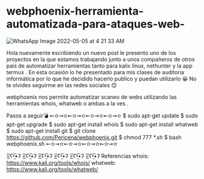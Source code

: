 # webphoenix-herramienta-automatizada-para-ataques-web-

![WhatsApp Image 2022-05-05 at 4 21 33 AM](https://user-images.githubusercontent.com/90482037/184069926-1206ee17-5fe2-450f-89cf-e10aa7f9cee2.jpeg)

Hola nuevamente escribiendo un nuevo post le presento uno de los proyectos en la que estamos trabajando junto a unos compañeros de otros pais de automatizar herramientas tanto para kalix  linux, nethunter y la app termux . 
En esta ocasión lo he presentado para mis clases de auditoria informática por lo que he decidido hacerlo publico y puedan utilizarlo 😀 No te olvides seguirme en las redes sociales 😊

webphoenix nos permite automatizar scaneo de webs utilizando las herramientas whois, whatweb o ambas a la ves .

Pasos a seguir💣
⇜✫⇝✫⇜✫⇝✫⇜✫⇝✫⇜✫⇝✫
$ sudo apt-get update
$ sudo apt-get upgrade
$ sudo apt-get install whois
$ sudo apt-get install whatweb
$ sudo apt-get install git
$ git clone https://github.com/Pericena/webphoenix.git
$ chmod 777 *.sh
$ bash webphoenix.sh
⇜✫⇝✫⇜✫⇝✫⇜✫⇝✫⇜✫⇝✫

=͟͞͞ʕ•̫͡•ʔ =͟͟͞ʕ•̫͡•ʔ =͟͟͞ʕ•̫͡•ʔ =͟͟͞ʕ•̫͡•ʔ =͟͟͞ʕ•̫͡•ʔ =͟͞͞ʕ•̫͡•ʔ 
Referencias 
whois: https://www.kali.org/tools/whois/
whatweb: https://www.kali.org/tools/whatweb/
